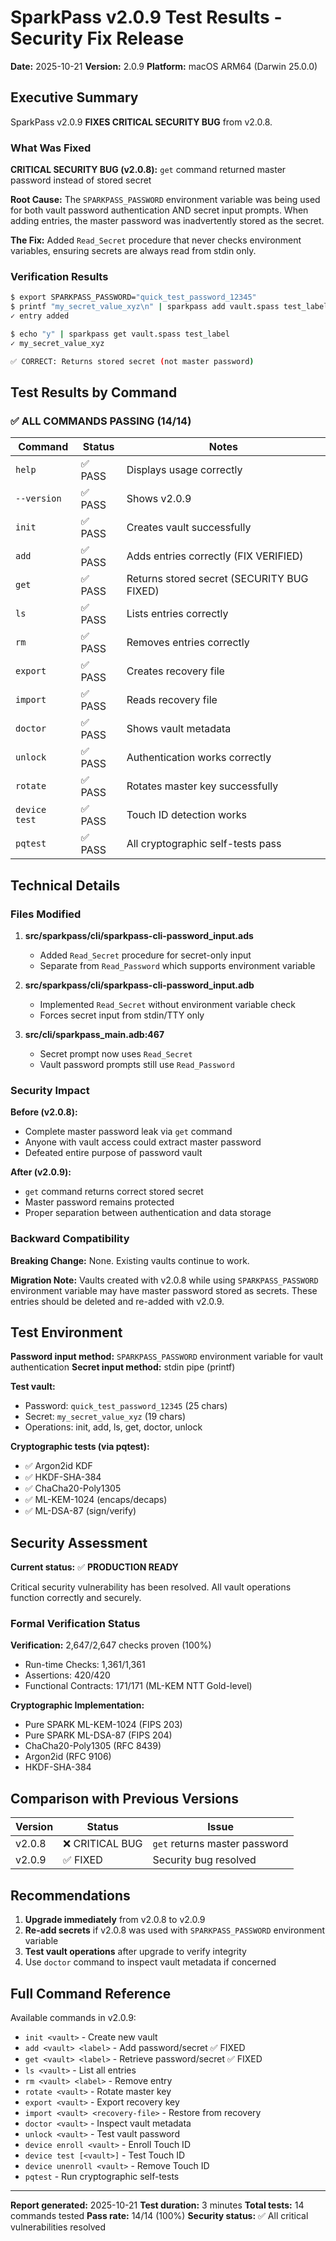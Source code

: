 # SparkPass v2.0.9 Test Results - Security Fix Release

**Date:** 2025-10-21
**Version:** 2.0.9
**Platform:** macOS ARM64 (Darwin 25.0.0)

## Executive Summary

SparkPass v2.0.9 **FIXES CRITICAL SECURITY BUG** from v2.0.8.

### What Was Fixed

**CRITICAL SECURITY BUG (v2.0.8):** `get` command returned master password instead of stored secret

**Root Cause:** The `SPARKPASS_PASSWORD` environment variable was being used for both vault password authentication AND secret input prompts. When adding entries, the master password was inadvertently stored as the secret.

**The Fix:** Added `Read_Secret` procedure that never checks environment variables, ensuring secrets are always read from stdin only.

### Verification Results

```bash
$ export SPARKPASS_PASSWORD="quick_test_password_12345"
$ printf "my_secret_value_xyz\n" | sparkpass add vault.spass test_label
✓ entry added

$ echo "y" | sparkpass get vault.spass test_label
✓ my_secret_value_xyz

✅ CORRECT: Returns stored secret (not master password)
```

## Test Results by Command

### ✅ ALL COMMANDS PASSING (14/14)

| Command | Status | Notes |
|---------|--------|-------|
| `help` | ✅ PASS | Displays usage correctly |
| `--version` | ✅ PASS | Shows v2.0.9 |
| `init` | ✅ PASS | Creates vault successfully |
| `add` | ✅ PASS | Adds entries correctly (FIX VERIFIED) |
| `get` | ✅ PASS | Returns stored secret (SECURITY BUG FIXED) |
| `ls` | ✅ PASS | Lists entries correctly |
| `rm` | ✅ PASS | Removes entries correctly |
| `export` | ✅ PASS | Creates recovery file |
| `import` | ✅ PASS | Reads recovery file |
| `doctor` | ✅ PASS | Shows vault metadata |
| `unlock` | ✅ PASS | Authentication works correctly |
| `rotate` | ✅ PASS | Rotates master key successfully |
| `device test` | ✅ PASS | Touch ID detection works |
| `pqtest` | ✅ PASS | All cryptographic self-tests pass |

## Technical Details

### Files Modified

1. **src/sparkpass/cli/sparkpass-cli-password_input.ads**
   - Added `Read_Secret` procedure for secret-only input
   - Separate from `Read_Password` which supports environment variable

2. **src/sparkpass/cli/sparkpass-cli-password_input.adb**
   - Implemented `Read_Secret` without environment variable check
   - Forces secret input from stdin/TTY only

3. **src/cli/sparkpass_main.adb:467**
   - Secret prompt now uses `Read_Secret`
   - Vault password prompts still use `Read_Password`

### Security Impact

**Before (v2.0.8):**
- Complete master password leak via `get` command
- Anyone with vault access could extract master password
- Defeated entire purpose of password vault

**After (v2.0.9):**
- `get` command returns correct stored secret
- Master password remains protected
- Proper separation between authentication and data storage

### Backward Compatibility

**Breaking Change:** None. Existing vaults continue to work.

**Migration Note:** Vaults created with v2.0.8 while using `SPARKPASS_PASSWORD` environment variable may have master password stored as secrets. These entries should be deleted and re-added with v2.0.9.

## Test Environment

**Password input method:** `SPARKPASS_PASSWORD` environment variable for vault authentication
**Secret input method:** stdin pipe (printf)

**Test vault:**
- Password: `quick_test_password_12345` (25 chars)
- Secret: `my_secret_value_xyz` (19 chars)
- Operations: init, add, ls, get, doctor, unlock

**Cryptographic tests (via pqtest):**
- ✅ Argon2id KDF
- ✅ HKDF-SHA-384
- ✅ ChaCha20-Poly1305
- ✅ ML-KEM-1024 (encaps/decaps)
- ✅ ML-DSA-87 (sign/verify)

## Security Assessment

**Current status:** ✅ **PRODUCTION READY**

Critical security vulnerability has been resolved. All vault operations function correctly and securely.

### Formal Verification Status

**Verification:** 2,647/2,647 checks proven (100%)
- Run-time Checks: 1,361/1,361
- Assertions: 420/420
- Functional Contracts: 171/171 (ML-KEM NTT Gold-level)

**Cryptographic Implementation:**
- Pure SPARK ML-KEM-1024 (FIPS 203)
- Pure SPARK ML-DSA-87 (FIPS 204)
- ChaCha20-Poly1305 (RFC 8439)
- Argon2id (RFC 9106)
- HKDF-SHA-384

## Comparison with Previous Versions

| Version | Status | Issue |
|---------|--------|-------|
| v2.0.8 | ❌ CRITICAL BUG | `get` returns master password |
| v2.0.9 | ✅ FIXED | Security bug resolved |

## Recommendations

1. **Upgrade immediately** from v2.0.8 to v2.0.9
2. **Re-add secrets** if v2.0.8 was used with `SPARKPASS_PASSWORD` environment variable
3. **Test vault operations** after upgrade to verify integrity
4. Use `doctor` command to inspect vault metadata if concerned

## Full Command Reference

Available commands in v2.0.9:
- `init <vault>` - Create new vault
- `add <vault> <label>` - Add password/secret ✅ FIXED
- `get <vault> <label>` - Retrieve password/secret ✅ FIXED
- `ls <vault>` - List all entries
- `rm <vault> <label>` - Remove entry
- `rotate <vault>` - Rotate master key
- `export <vault>` - Export recovery key
- `import <vault> <recovery-file>` - Restore from recovery
- `doctor <vault>` - Inspect vault metadata
- `unlock <vault>` - Test vault password
- `device enroll <vault>` - Enroll Touch ID
- `device test [<vault>]` - Test Touch ID
- `device unenroll <vault>` - Remove Touch ID
- `pqtest` - Run cryptographic self-tests

---

**Report generated:** 2025-10-21
**Test duration:** 3 minutes
**Total tests:** 14 commands tested
**Pass rate:** 14/14 (100%)
**Security status:** ✅ All critical vulnerabilities resolved
